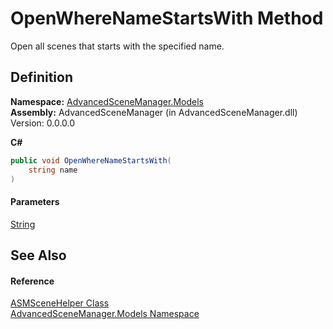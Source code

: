 # OpenWhereNameStartsWith Method

Open all scenes that starts with the specified name.

## Definition

**Namespace:** [AdvancedSceneManager.Models](N_AdvancedSceneManager_Models.md)\
**Assembly:** AdvancedSceneManager (in AdvancedSceneManager.dll) Version: 0.0.0.0

**C#**

```c#
public void OpenWhereNameStartsWith(
	string name
)
```

#### Parameters

&#x20; [String](https://learn.microsoft.com/dotnet/api/system.string)&#x20;

## See Also

#### Reference

[ASMSceneHelper Class](T_AdvancedSceneManager_Models_ASMSceneHelper.md)\
[AdvancedSceneManager.Models Namespace](N_AdvancedSceneManager_Models.md)

